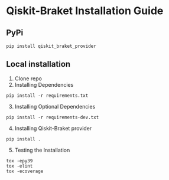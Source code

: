 # Qiskit-Braket Installation Guide

## PyPi

```shell
pip install qiskit_braket_provider
```

## Local installation

1. Clone repo
2. Installing Dependencies

```shell
pip install -r requirements.txt
```

3. Installing Optional Dependencies

```shell
pip install -r requirements-dev.txt
```
4. Installing Qiskit-Braket provider

```shell
pip install .
```

5. Testing the Installation

```shell
tox -epy39
tox -elint
tox -ecoverage
```
